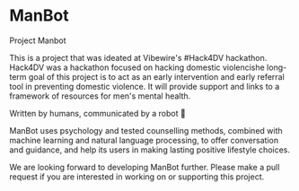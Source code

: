 # ManBot
Project Manbot

This is a project that was ideated at Vibewire's #Hack4DV hackathon. Hack4DV was a hackathon focused on hacking domestic violencishe long-term goal of this project is to act as an early intervention and early referral tool in preventing domestic violence. It will provide support and links to a framework of resources for men's mental health.

Written by humans, communicated by a robot 🤖

ManBot uses psychology and tested counselling methods, combined with machine learning and natural language processing, to offer conversation and guidance, and help its users in making lasting positive lifestyle choices.

We are looking forward to developing ManBot further. Please make a pull request if you are interested in working on or supporting this project.

